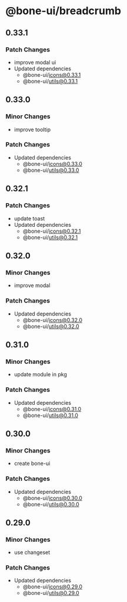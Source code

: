 # @bone-ui/breadcrumb

## 0.33.1

### Patch Changes

- improve modal ui
- Updated dependencies
  - @bone-ui/icons@0.33.1
  - @bone-ui/utils@0.33.1

## 0.33.0

### Minor Changes

- improve tooltip

### Patch Changes

- Updated dependencies
  - @bone-ui/icons@0.33.0
  - @bone-ui/utils@0.33.0

## 0.32.1

### Patch Changes

- update toast
- Updated dependencies
  - @bone-ui/icons@0.32.1
  - @bone-ui/utils@0.32.1

## 0.32.0

### Minor Changes

- improve modal

### Patch Changes

- Updated dependencies
  - @bone-ui/icons@0.32.0
  - @bone-ui/utils@0.32.0

## 0.31.0

### Minor Changes

- update module in pkg

### Patch Changes

- Updated dependencies
  - @bone-ui/icons@0.31.0
  - @bone-ui/utils@0.31.0

## 0.30.0

### Minor Changes

- create bone-ui

### Patch Changes

- Updated dependencies
  - @bone-ui/icons@0.30.0
  - @bone-ui/utils@0.30.0

## 0.29.0

### Minor Changes

- use changeset

### Patch Changes

- Updated dependencies
  - @bone-ui/icons@0.29.0
  - @bone-ui/utils@0.29.0

